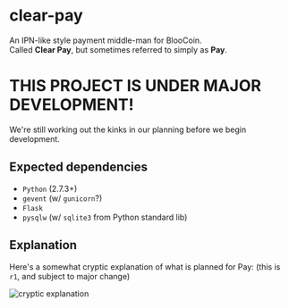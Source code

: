 clear-pay
=========
An IPN-like style payment middle-man for BlooCoin.  
Called __Clear Pay__, but sometimes referred to simply as __Pay__.

# THIS PROJECT IS UNDER MAJOR DEVELOPMENT!
We're still working out the kinks in our planning before we begin development.

## Expected dependencies
+ `Python` (2.7.3+)
+ `gevent` (w/ `gunicorn`?)
+ `Flask`
+ `pysqlw` (w/ `sqlite3` from Python standard lib)

## Explanation
Here's a somewhat cryptic explanation of what is planned for Pay: (this is `r1`, and subject to major change)

![cryptic explanation](https://raw.github.com/utterclarity/clear-pay/master/planning/pay_plan_r1.png)
